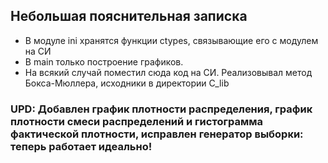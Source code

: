 ## Небольшая пояснительная записка
- В модуле ini хранятся функции ctypes, связывающие его с модулем на СИ
- В main только построение графиков.
- На всякий случай поместил сюда код на СИ. Реализовывал метод Бокса-Мюллера, исходники в директории C_lib

### UPD: Добавлен график плотности распределения, график плотности смеси распределений и гистограмма фактической плотности, исправлен генератор выборки: теперь работает идеально!
